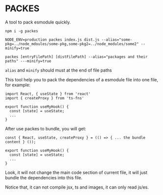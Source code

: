 PACKES
======

A tool to pack esmodule quickly.

```
npm i -g packes
```

```
NODE_ENV=production packes index.js dist.js --alias="some-pkg=../node_mdoules/some-pkg,some-pkg2=../node_modules/some2" --minify=true
```

```
packes [entryFilePath] [distFilePath] --alias="packages and their paths" ---minify=true
```

`alias` and `minify` should must at the end of file paths

This tool help you to pack the dependencies of a esmodule file into one file, for example:

```
import React, { useState } from 'react'
import { createProxy } from 'ts-fns'

export function useMyHook() {
  const [state] = useState;
  ...
}
```

After use packes to bundle, you will get:

```
const { React, useState, createProxy } = (() => { ... the bundle content } ());

export function useMyHook() {
  const [state] = useState;
  ...
}
```

Look, it will not change the main code section of current file, it will just bundle the dependencies into this file.

Notice that, it can not compile jsx, ts and images, it can only read js/es.
